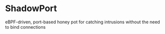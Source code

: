 # ShadowPort

eBPF-driven, port-based honey pot for catching intrusions without the need to bind connections
